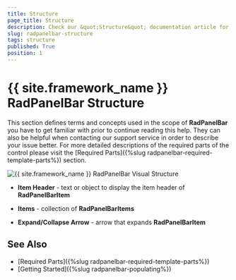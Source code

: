 ```yaml
---
title: Structure
page_title: Structure
description: Check our &quot;Structure&quot; documentation article for the RadPanelBar {{ site.framework_name }} control.
slug: radpanelbar-structure
tags: structure
published: True
position: 1
---
```


# {{ site.framework_name }} RadPanelBar Structure

This section defines terms and concepts used in the scope of __RadPanelBar__ you have to get familiar with  prior to continue reading this help. They can also be helpful when contacting our support service in order to describe your issue better. For more detailed descriptions of the required parts of the control please visit the [Required Parts]({%slug radpanelbar-required-template-parts%}) section.

![{{ site.framework_name }} RadPanelBar Visual Structure](images/RadPanelBar_structure.png)

* __Item Header__ - text or object to display the item header of __RadPanelBarItem__

* __Items__ - collection of __RadPanelBarItems__

* __Expand/Collapse Arrow__ - arrow that expands __RadPanelBarItem__

## See Also
 * [Required Parts]({%slug radpanelbar-required-template-parts%})
 * [Getting Started]({%slug radpanelbar-populating%})